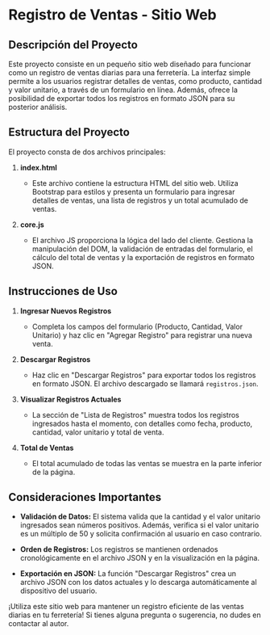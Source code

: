 # Registro de Ventas - Sitio Web

## Descripción del Proyecto

Este proyecto consiste en un pequeño sitio web diseñado para funcionar como un registro de ventas diarias para una ferretería. La interfaz simple permite a los usuarios registrar detalles de ventas, como producto, cantidad y valor unitario, a través de un formulario en línea. Además, ofrece la posibilidad de exportar todos los registros en formato JSON para su posterior análisis.

## Estructura del Proyecto

El proyecto consta de dos archivos principales:

1. **index.html**
   - Este archivo contiene la estructura HTML del sitio web. Utiliza Bootstrap para estilos y presenta un formulario para ingresar detalles de ventas, una lista de registros y un total acumulado de ventas.

2. **core.js**
   - El archivo JS proporciona la lógica del lado del cliente. Gestiona la manipulación del DOM, la validación de entradas del formulario, el cálculo del total de ventas y la exportación de registros en formato JSON.

## Instrucciones de Uso

1. **Ingresar Nuevos Registros**
   - Completa los campos del formulario (Producto, Cantidad, Valor Unitario) y haz clic en "Agregar Registro" para registrar una nueva venta.

2. **Descargar Registros**
   - Haz clic en "Descargar Registros" para exportar todos los registros en formato JSON. El archivo descargado se llamará `registros.json`.

3. **Visualizar Registros Actuales**
   - La sección de "Lista de Registros" muestra todos los registros ingresados hasta el momento, con detalles como fecha, producto, cantidad, valor unitario y total de venta.

4. **Total de Ventas**
   - El total acumulado de todas las ventas se muestra en la parte inferior de la página.

## Consideraciones Importantes

- **Validación de Datos:** El sistema valida que la cantidad y el valor unitario ingresados sean números positivos. Además, verifica si el valor unitario es un múltiplo de 50 y solicita confirmación al usuario en caso contrario.

- **Orden de Registros:** Los registros se mantienen ordenados cronológicamente en el archivo JSON y en la visualización en la página.

- **Exportación en JSON:** La función "Descargar Registros" crea un archivo JSON con los datos actuales y lo descarga automáticamente al dispositivo del usuario.

¡Utiliza este sitio web para mantener un registro eficiente de las ventas diarias en tu ferretería! Si tienes alguna pregunta o sugerencia, no dudes en contactar al autor.
